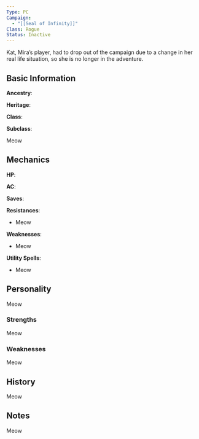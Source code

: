 ```yaml
---
Type: PC
Campaign:
  - "[[Seal of Infinity]]"
Class: Rogue
Status: Inactive
---
```

Kat, Mira’s player, had to drop out of the campaign due to a change in her real life situation, so she is no longer in the adventure.

## Basic Information

**Ancestry**:

**Heritage**:

**Class**:

**Subclass**:

Meow

## Mechanics

**HP**:

**AC**:

**Saves**:

**Resistances**:

- Meow

**Weaknesses**:

- Meow

**Utility Spells**:

- Meow

## Personality

Meow

### Strengths

Meow

### Weaknesses

Meow

## History

Meow

## Notes

Meow